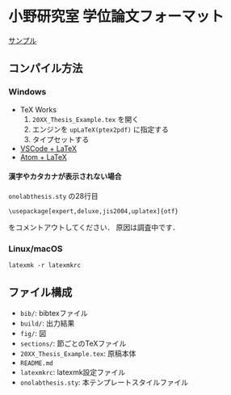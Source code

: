 # 小野研究室 学位論文フォーマット
[サンプル](./build/20XX_Thesis_Example.pdf)

## コンパイル方法
### Windows
- TeX Works
  1. `20XX_Thesis_Example.tex` を開く
  2. エンジンを `upLaTeX(ptex2pdf)` に指定する
  3. タイプセットする
- [VSCode + LaTeX](https://note.com/ojk/n/n6c8f6a30b67a)
- [Atom + LaTeX](http://www.slis.tsukuba.ac.jp/~fujisawa.makoto.fu/cgi-bin/wiki/index.php?TexLive%2BAtom)

#### 漢字やカタカナが表示されない場合
`onolabthesis.sty` の28行目
```
\usepackage[expert,deluxe,jis2004,uplatex]{otf}
```
をコメントアウトしてください．
原因は調査中です．

### Linux/macOS
```
latexmk -r latexmkrc
```

## ファイル構成
- `bib/`: bibtexファイル
- `build/`: 出力結果
- `fig/`: 図
- `sections/`: 節ごとのTeXファイル
- `20XX_Thesis_Example.tex`: 原稿本体
- `README.md`
- `latexmkrc`: latexmk設定ファイル
- `onolabthesis.sty`: 本テンプレートスタイルファイル
